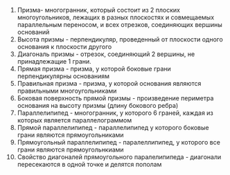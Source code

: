 1) Призма- многогранник, который состоит из 2 плоских многоугольников, лежащих в разных плоскостях и совмещаемых параллельным переносом, и всех отрезков, соединяющих вершины оснований
2) Высота призмы - перпендикуляр, проведенный от плоскости одного основания к плоскости другого
3) Диагональ призмы - отрезок, соединяющий 2 вершины, не принадлежащие 1 грани.
4) Прямая призма - призма, у которой боковые грани перпендикулярны основаниям
5) Правильная призма - призма, у которой основания являются правильными многоугольниками
6) Боковая поверхность прямой призмы - произведение периметра основания на высоту призмы (длину бокового ребра)
7) Параллелипипед - многогранник, у которого 6 граней, каждая из которых является параллелограммом
8) Прямой параллелипипед - параллелипипед у которого боковые грани являются прямоугольниками
9) Прямоугольный параллелипипед - паралеллипипед, у которого все грани являются прямоугольнкиами
10) Свойство диагоналей прямоугольного паралелипипеда - диагонали пересекаются в одной точке и делятся пополам
